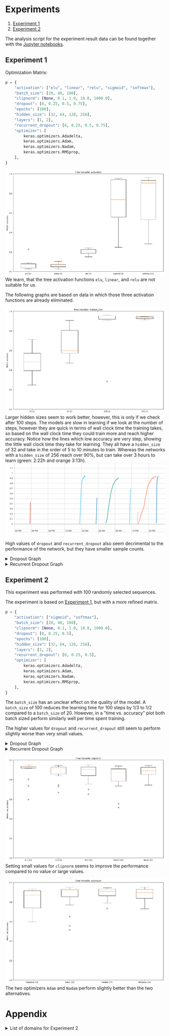 # Experiments

1. [Experiment 1](#experiment-1)
2. [Experiment 2](#experiment-2)

The analysis script for the experiment result data can be found together with the [Jupyter notebooks](../../notebooks/Keras%20Hyperparameter%20Analysis.ipynb).

## Experiment 1

Optimization Matrix:

```python
p = {
    "activation": ["elu", "linear", "relu", "sigmoid", "softmax"],
    "batch_size": [20, 40, 100],
    "clipnorm": [None, 0.1, 1.0, 10.0, 1000.0],
    "dropout": [0, 0.25, 0.5, 0.75],
    "epochs": [100],
    "hidden_size": [32, 64, 128, 256],
    "layers": [1, 2],
    "recurrent_dropout": [0, 0.25, 0.5, 0.75],
    "optimizer": [
        keras.optimizers.Adadelta,
        keras.optimizers.Adam,
        keras.optimizers.Nadam,
        keras.optimizers.RMSprop,
    ],
}
```

![Activation](./experiment001/activation.png)
We learn, that the tree activation functions `elu`, `linear`, and `relu` are not suitable for us.

The following graphs are based on data in which those three activation functions are already eliminated.

![Hidden Size](./experiment001/hidden_size.png)
Larger hidden sizes seem to work better, however, this is only if we check after 100 steps.
The models are slow in learning if we look at the number of steps, however they are quick in terms of wall clock time the training takes, so based on the wall clock time they could train more and reach higher accuracy.
Notice how the lines which low accuracy are very step, showing the little wall clock time they take for learning.
They all have a `hidden_size` of 32 and take in the order of 5 to 10 minutes to train.
Whereas the networks with a `hidden_size` of 256 reach over 90%, but can take over 3 hours to learn (green: 2:22h and orange 3:13h).
![Accuracy for hidden size based on wall clock time](./experiment001/hidden_size-wall.svg)

High values of `dropout` and `recurrent_dropout` also seem decrimental to the performance of the network, but they have smaller sample counts.

<details>
<summary>Dropout Graph</summary>

![Dropout](./experiment001/dropout.png)

</details>

<details>
<summary>Recurrent Dropout Graph</summary>

![Recurrent Dropout](./experiment001/recurrent_dropout.png)

</details>

## Experiment 2

This experiment was performed with 100 randomly selected sequences.

The experiment is based on [Experiment 1](#experiment-1), but with a more refined matrix.

```python
p = {
    "activation": ["sigmoid", "softmax"],
    "batch_size": [20, 40, 100],
    "clipnorm": [None, 0.1, 1.0, 10.0, 1000.0],
    "dropout": [0, 0.25, 0.5],
    "epochs": [100],
    "hidden_size": [32, 64, 128, 256],
    "layers": [1, 2],
    "recurrent_dropout": [0, 0.25, 0.5],
    "optimizer": [
        keras.optimizers.Adadelta,
        keras.optimizers.Adam,
        keras.optimizers.Nadam,
        keras.optimizers.RMSprop,
    ],
}
```

The `batch_size` has an unclear effect on the quality of the model.
A `batch_size` of 100 reduces the learning time for 100 steps by 1/3 to 1/2 compared to a `batch_size` of 20.
However, in a "time vs. accuracy" plot both batch sized perform similarly well per time spent training.

The higher values for `dropout` and `recurrent_dropout` still seem to perform slightly worse than very small values.

<details>
<summary>Dropout Graph</summary>

![Dropout](./experiment002/dropout.png)

</details>

<details>
<summary>Recurrent Dropout Graph</summary>

![Recurrent Dropout](./experiment002/recurrent_dropout.png)

</details>

![Clipnorm](./experiment002/clipnorm.png)
Setting small values for `clipnorm` seems to improve the performance compared to no value or large values.

![Optimizer](./experiment002/optimizer.png)
The two optimizers `Adam` and `Nadam` perform slightly better than the two alternatives.

# Appendix

<details>
<summary>List of domains for Experiment 2</summary>

1. a8.net
1. aaas.org
1. aawsat.com
1. adcloudiq.com
1. adcolony.com
1. advocate.com
1. alhilalalyoum.com
1. aljazeera.com
1. angularjs.org
1. anz.com.au
1. apartmentguide.com
1. apple.com
1. avgle.com
1. bankmellat.ir
1. behance.net
1. bestproducts.com
1. bitbucket.org
1. blismedia.com
1. boots.com
1. brightcove.com
1. caac.gov.cn
1. campaignlive.co.uk
1. carecredit.com
1. cbp.gov
1. chicagobusiness.com
1. cirquedusoleil.com
1. ckeditor.com
1. coach.com
1. corporate-ir.net
1. cpta.com.cn
1. cztv.com
1. datacamp.com
1. delish.com
1. dion.ne.jp
1. doityourself.com
1. elespectador.com
1. elsevier.com
1. eluniverso.com
1. equifax.com
1. estadao.com.br
1. flashtalking.com
1. getsatisfaction.com
1. gocomics.com
1. google.fr
1. greasyfork.org
1. guancha.cn
1. hackernoon.com
1. hclips.com
1. healthychildren.org
1. hu-berlin.de
1. instapaper.com
1. juksy.com
1. kentucky.com
1. kwqc.com
1. lanl.gov
1. learner.org
1. lu.se
1. lutonghd.com
1. macromedia.com
1. mastercuriosidadesbr.com
1. maybank2u.com.my
1. mediamarkt.de
1. mehrnews.com
1. messenger.com
1. misionesonline.net
1. mixi.jp
1. mohurd.gov.cn
1. mt.co.kr
1. nsfc.gov.cn
1. omaha.com
1. openoffice.org
1. photoshelter.com
1. popads.net
1. privatbank.ua
1. procon.org
1. rateyourmusic.com
1. realgm.com
1. riotgames.com
1. sandisk.com
1. seventeen.com
1. siriusxm.com
1. smadex.com
1. special-offers.online
1. sporcle.com
1. stackexchange.com
1. sz.gov.cn
1. tandfonline.com
1. telenet.be
1. tencent.com
1. theladders.com
1. tianyancha.com
1. timesfreepress.com
1. turbobit.net
1. tvn24.pl
1. vox.com
1. wankoz.com
1. wease.im
1. wnd.com
1. zipcar.com
1. zocdoc.com

</summary>
